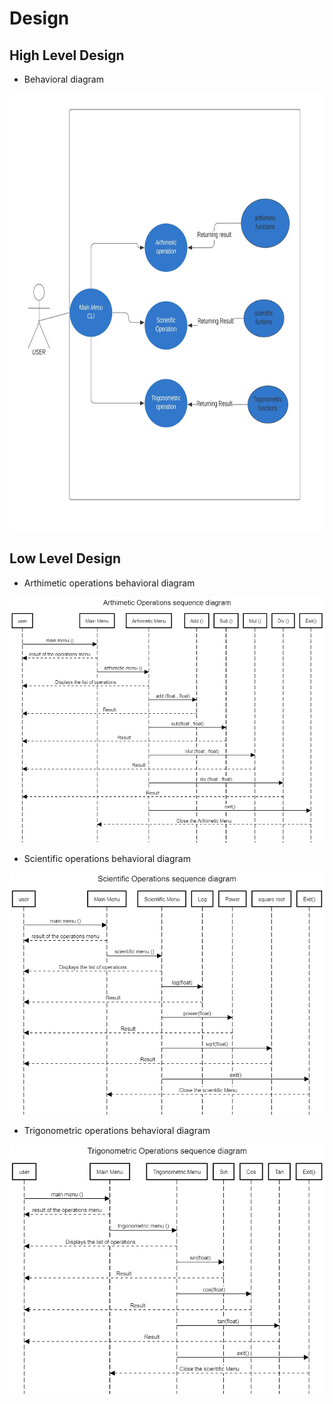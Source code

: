 # Design

## High Level Design 


- Behavioral diagram

<kbd> <img src="https://github.com/yash2220/M1_Application_Calculator/blob/main/2_Architecture/Behavioral%20diagram.jpg" width="700" height="700"   /> </kbd>




## Low Level Design 

- Arthimetic operations behavioral diagram


![arthemetic_sequence](https://github.com/yash2220/M1_Application_Calculator/blob/main/2_Architecture/Arthimetic%20operations%20behavioral%20diagram.png)



- Scientific operations behavioral diagram

![scientific_sequence](https://github.com/yash2220/M1_Application_Calculator/blob/main/2_Architecture/Scientific%20operations%20behavioral%20diagram.png)


- Trigonometric operations behavioral diagram


![Untitled](https://github.com/yash2220/M1_Application_Calculator/blob/main/2_Architecture/Trigonometric%20operations%20behavioral%20diagram.png)


